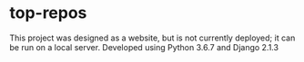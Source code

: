 # top-repos

This project was designed as a website, but is not currently deployed; it can be run on a local server.
Developed using Python 3.6.7 and Django 2.1.3
